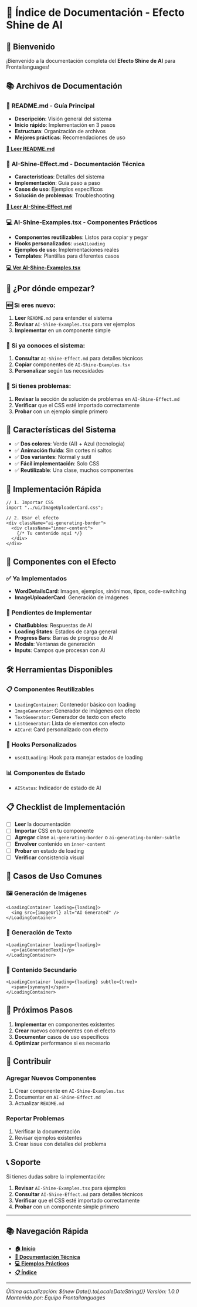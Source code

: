 # 🌟 Índice de Documentación - Efecto Shine de AI

## 🚀 Bienvenido

¡Bienvenido a la documentación completa del **Efecto Shine de AI** para Frontailanguages!

## 📚 Archivos de Documentación

### 📖 **README.md** - Guía Principal
- **Descripción**: Visión general del sistema
- **Inicio rápido**: Implementación en 3 pasos
- **Estructura**: Organización de archivos
- **Mejores prácticas**: Recomendaciones de uso

**[📖 Leer README.md](./README.md)**

### 🎯 **AI-Shine-Effect.md** - Documentación Técnica
- **Características**: Detalles del sistema
- **Implementación**: Guía paso a paso
- **Casos de uso**: Ejemplos específicos
- **Solución de problemas**: Troubleshooting

**[🎯 Leer AI-Shine-Effect.md](./AI-Shine-Effect.md)**

### 💻 **AI-Shine-Examples.tsx** - Componentes Prácticos
- **Componentes reutilizables**: Listos para copiar y pegar
- **Hooks personalizados**: `useAILoading`
- **Ejemplos de uso**: Implementaciones reales
- **Templates**: Plantillas para diferentes casos

**[💻 Ver AI-Shine-Examples.tsx](./AI-Shine-Examples.tsx)**

## 🎯 ¿Por dónde empezar?

### 🆕 **Si eres nuevo:**
1. **Leer** `README.md` para entender el sistema
2. **Revisar** `AI-Shine-Examples.tsx` para ver ejemplos
3. **Implementar** en un componente simple

### 🔄 **Si ya conoces el sistema:**
1. **Consultar** `AI-Shine-Effect.md` para detalles técnicos
2. **Copiar** componentes de `AI-Shine-Examples.tsx`
3. **Personalizar** según tus necesidades

### 🐛 **Si tienes problemas:**
1. **Revisar** la sección de solución de problemas en `AI-Shine-Effect.md`
2. **Verificar** que el CSS esté importado correctamente
3. **Probar** con un ejemplo simple primero

## 🎨 Características del Sistema

- ✅ **Dos colores**: Verde (AI) + Azul (tecnología)
- ✅ **Animación fluida**: Sin cortes ni saltos
- ✅ **Dos variantes**: Normal y sutil
- ✅ **Fácil implementación**: Solo CSS
- ✅ **Reutilizable**: Una clase, muchos componentes

## 🚀 Implementación Rápida

```tsx
// 1. Importar CSS
import "../ui/ImageUploaderCard.css";

// 2. Usar el efecto
<div className="ai-generating-border">
  <div className="inner-content">
    {/* Tu contenido aquí */}
  </div>
</div>
```

## 📱 Componentes con el Efecto

### ✅ **Ya Implementados**
- **WordDetailsCard**: Imagen, ejemplos, sinónimos, tipos, code-switching
- **ImageUploaderCard**: Generación de imágenes

### 🔄 **Pendientes de Implementar**
- **ChatBubbles**: Respuestas de AI
- **Loading States**: Estados de carga general
- **Progress Bars**: Barras de progreso de AI
- **Modals**: Ventanas de generación
- **Inputs**: Campos que procesan con AI

## 🛠️ Herramientas Disponibles

### 📋 **Componentes Reutilizables**
- `LoadingContainer`: Contenedor básico con loading
- `ImageGenerator`: Generador de imágenes con efecto
- `TextGenerator`: Generador de texto con efecto
- `ListGenerator`: Lista de elementos con efecto
- `AICard`: Card personalizado con efecto

### 🎣 **Hooks Personalizados**
- `useAILoading`: Hook para manejar estados de loading

### 📊 **Componentes de Estado**
- `AIStatus`: Indicador de estado de AI

## 📋 Checklist de Implementación

- [ ] **Leer** la documentación
- [ ] **Importar** CSS en tu componente
- [ ] **Agregar** clase `ai-generating-border` o `ai-generating-border-subtle`
- [ ] **Envolver** contenido en `inner-content`
- [ ] **Probar** en estado de loading
- [ ] **Verificar** consistencia visual

## 🎯 Casos de Uso Comunes

### 🖼️ **Generación de Imágenes**
```tsx
<LoadingContainer loading={loading}>
  <img src={imageUrl} alt="AI Generated" />
</LoadingContainer>
```

### 💬 **Generación de Texto**
```tsx
<LoadingContainer loading={loading}>
  <p>{aiGeneratedText}</p>
</LoadingContainer>
```

### 🔗 **Contenido Secundario**
```tsx
<LoadingContainer loading={loading} subtle={true}>
  <span>{synonym}</span>
</LoadingContainer>
```

## 🌟 Próximos Pasos

1. **Implementar** en componentes existentes
2. **Crear** nuevos componentes con el efecto
3. **Documentar** casos de uso específicos
4. **Optimizar** performance si es necesario

## 🤝 Contribuir

### **Agregar Nuevos Componentes**
1. Crear componente en `AI-Shine-Examples.tsx`
2. Documentar en `AI-Shine-Effect.md`
3. Actualizar `README.md`

### **Reportar Problemas**
1. Verificar la documentación
2. Revisar ejemplos existentes
3. Crear issue con detalles del problema

## 📞 Soporte

Si tienes dudas sobre la implementación:

1. **Revisar** `AI-Shine-Examples.tsx` para ejemplos
2. **Consultar** `AI-Shine-Effect.md` para detalles técnicos
3. **Verificar** que el CSS esté importado correctamente
4. **Probar** con un componente simple primero

---

## 📚 Navegación Rápida

- **[🏠 Inicio](./README.md)**
- **[📖 Documentación Técnica](./AI-Shine-Effect.md)**
- **[💻 Ejemplos Prácticos](./AI-Shine-Examples.tsx)**
- **[📋 Índice](./index.md)**

---

*Última actualización: ${new Date().toLocaleDateString()}*
*Versión: 1.0.0*
*Mantenido por: Equipo Frontailanguages*
